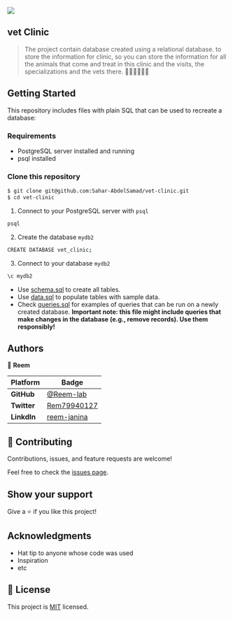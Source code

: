 
![](https://img.shields.io/static/v1?label=BY&message=Reemoz&color=pink)

## vet Clinic 

> The project contain database created using a relational database. to store the information for clinic, so you can store the information for all the animals that come and treat in this clinic and the visits, the specializations and the vets there. 🦮😾🐴👩🏻‍⚕️

## Getting Started

This repository includes files with plain SQL that can be used to recreate a database:

### Requirements
- PostgreSQL server installed and running
- psql installed

### Clone this repository

```bash
$ git clone git@github.com:Sahar-AbdelSamad/vet-clinic.git
$ cd vet-clinic
```
1. Connect to your PostgreSQL server with `psql`
```bash
psql
```
2. Create the database `mydb2`
```bash
CREATE DATABASE vet_clinic;
```
3. Connect to your database `mydb2`
```bash
\c mydb2
```

- Use [schema.sql](./schema.sql) to create all tables.
- Use [data.sql](./data.sql) to populate tables with sample data.
- Check [queries.sql](./queries.sql) for examples of queries that can be run on a newly created database. **Important note: this file might include queries that make changes in the database (e.g., remove records). Use them responsibly!**


## Authors

👤 **Reem**

 Platform | Badge |
 --- | --- |
 **GitHub**  | [@Reem-lab](https://github.com/Reem-lab)
 **Twitter** | [Rem79940127](https://twitter.com/Rem79940127)
 **LinkdIn** | [reem-janina](https://www.linkedin.com/in/reem-janina-ab74ab21a/)

## 🤝 Contributing

Contributions, issues, and feature requests are welcome!

Feel free to check the [issues page](../../issues/).

## Show your support

Give a ⭐️ if you like this project!

## Acknowledgments

- Hat tip to anyone whose code was used
- Inspiration
- etc

## 📝 License

This project is [MIT](./MIT.md) licensed.
